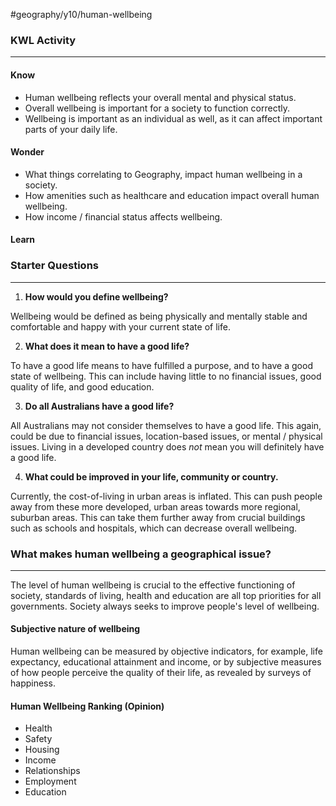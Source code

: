 #geography/y10/human-wellbeing

### KWL Activity
---

#### Know
- Human wellbeing reflects your overall mental and physical status. 
- Overall wellbeing is important for a society to function correctly.
- Wellbeing is important as an individual as well, as it can affect important parts of your daily life.

#### Wonder
- What things correlating to Geography, impact human wellbeing in a society.
- How amenities such as healthcare and education impact overall human wellbeing.
- How income / financial status affects wellbeing.

#### Learn


### Starter Questions
---

1. **How would you define wellbeing?**

Wellbeing would be defined as being physically and mentally stable and comfortable and happy with your current state of life.

2. **What does it mean to have a good life?**

To have a good life means to have fulfilled a purpose, and to have a good state of wellbeing. This can include having little to no financial issues, good quality of life, and good education.

3. **Do all Australians have a good life?**

All Australians may not consider themselves to have a good life. This again, could be due to financial issues, location-based issues, or mental / physical issues. Living in a developed country does *not* mean you will definitely have a good life.

4. **What could be improved in your life, community or country.**

Currently, the cost-of-living in urban areas is inflated. This can push people away from these more developed, urban areas towards more regional, suburban areas. This can take them further away from crucial buildings such as schools and hospitals, which can decrease overall wellbeing.


### What makes human wellbeing a geographical issue?
---
The level of human wellbeing is crucial to the effective functioning of society, standards of living, health and education are all top priorities for all governments. Society always seeks to improve people's level of wellbeing.

#### Subjective nature of wellbeing
Human wellbeing can be measured by objective indicators, for example, life expectancy, educational attainment and income, or by subjective measures of how people perceive the quality of their life, as revealed by surveys of happiness.

#### Human Wellbeing Ranking (Opinion)
- Health
- Safety
- Housing
- Income
- Relationships
- Employment
- Education